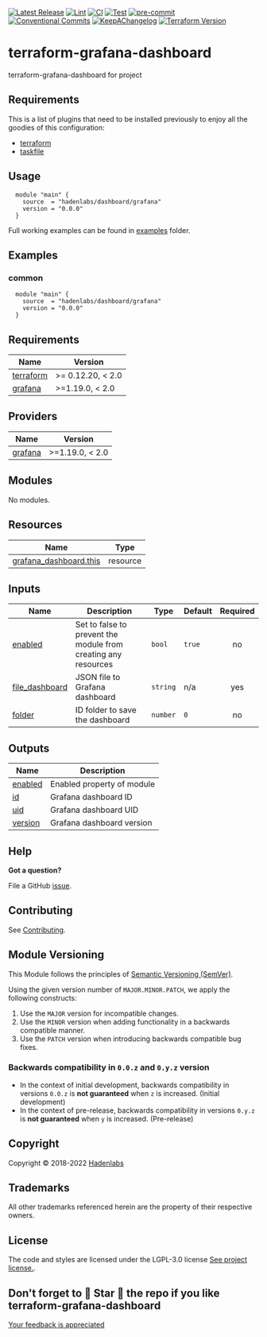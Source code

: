  <!-- Space: TerraformGrafanaDashboard -->
<!-- Title: Project -->

<!--


  ** DO NOT EDIT THIS FILE
  **
  ** 1) Make all changes to `provision/generator/README.yaml`
  ** 2) Run`task readme` to rebuild this file.
  **
  ** (We maintain HUNDREDS of open source projects. This is how we maintain our sanity.)
  **


  -->

[![Latest Release](https://img.shields.io/github/release/hadenlabs/terraform-grafana-dashboard)](https://github.com/hadenlabs/terraform-grafana-dashboard/releases) [![Lint](https://img.shields.io/github/workflow/status/hadenlabs/terraform-grafana-dashboard/lint-code)](https://github.com/hadenlabs/terraform-grafana-dashboard/actions?workflow=lint-code) [![CI](https://img.shields.io/github/workflow/status/hadenlabs/terraform-grafana-dashboard/ci)](https://github.com/hadenlabs/terraform-grafana-dashboard/actions?workflow=ci) [![Test](https://img.shields.io/github/workflow/status/hadenlabs/terraform-grafana-dashboard/test)](https://github.com/hadenlabs/terraform-grafana-dashboard/actions?workflow=test) [![pre-commit](https://img.shields.io/badge/pre--commit-enabled-brightgreen?logo=pre-commit&logoColor=white)](https://github.com/pre-commit/pre-commit) [![Conventional Commits](https://img.shields.io/badge/Conventional%20Commits-1.0.0-yellow)](https://conventionalcommits.org) [![KeepAChangelog](https://img.shields.io/badge/changelog-Keep%20a%20Changelog%20v1.0.0-orange)](https://keepachangelog.com) [![Terraform Version](https://img.shields.io/badge/terraform-1.x%20|%200.15%20|%200.14%20|%200.13%20|%200.12.20+-623CE4.svg?logo=terraform)](https://github.com/hashicorp/terraform/releases)

# terraform-grafana-dashboard

terraform-grafana-dashboard for project

## Requirements

This is a list of plugins that need to be installed previously to enjoy all the goodies of this configuration:

- [terraform](https://github.com/hashicorp/terraform)
- [taskfile](https://github.com/go-task/task)

## Usage

```hcl
  module "main" {
    source  = "hadenlabs/dashboard/grafana"
    version = "0.0.0"
  }
```

Full working examples can be found in [examples](./examples) folder.

## Examples

<!-- Space: TerraformGrafanaDashboard -->
<!-- Parent: Project -->
<!-- Title: Project Examples -->

<!-- Label: Examples -->
<!-- Include: docs/disclaimer.md -->
<!-- Include: ac:toc -->

### common

```hcl
  module "main" {
    source  = "hadenlabs/dashboard/grafana"
    version = "0.0.0"
  }
```

 <!-- BEGIN_TF_DOCS -->

## Requirements

| Name                                                                     | Version           |
| ------------------------------------------------------------------------ | ----------------- |
| <a name="requirement_terraform"></a> [terraform](#requirement_terraform) | >= 0.12.20, < 2.0 |
| <a name="requirement_grafana"></a> [grafana](#requirement_grafana)       | >=1.19.0, < 2.0   |

## Providers

| Name                                                         | Version         |
| ------------------------------------------------------------ | --------------- |
| <a name="provider_grafana"></a> [grafana](#provider_grafana) | >=1.19.0, < 2.0 |

## Modules

No modules.

## Resources

| Name | Type |
| --- | --- |
| [grafana_dashboard.this](https://registry.terraform.io/providers/grafana/grafana/latest/docs/resources/dashboard) | resource |

## Inputs

| Name | Description | Type | Default | Required |
| --- | --- | --- | --- | :-: |
| <a name="input_enabled"></a> [enabled](#input_enabled) | Set to false to prevent the module from creating any resources | `bool` | `true` | no |
| <a name="input_file_dashboard"></a> [file_dashboard](#input_file_dashboard) | JSON file to Grafana dashboard | `string` | n/a | yes |
| <a name="input_folder"></a> [folder](#input_folder) | ID folder to save the dashboard | `number` | `0` | no |

## Outputs

| Name                                                     | Description                |
| -------------------------------------------------------- | -------------------------- |
| <a name="output_enabled"></a> [enabled](#output_enabled) | Enabled property of module |
| <a name="output_id"></a> [id](#output_id)                | Grafana dashboard ID       |
| <a name="output_uid"></a> [uid](#output_uid)             | Grafana dashboard UID      |
| <a name="output_version"></a> [version](#output_version) | Grafana dashboard version  |

<!-- END_TF_DOCS -->

## Help

**Got a question?**

File a GitHub [issue](https://github.com/hadenlabs/terraform-grafana-dashboard/issues).

## Contributing

See [Contributing](./docs/contributing.md).

## Module Versioning

This Module follows the principles of [Semantic Versioning (SemVer)](https://semver.org/).

Using the given version number of `MAJOR.MINOR.PATCH`, we apply the following constructs:

1. Use the `MAJOR` version for incompatible changes.
1. Use the `MINOR` version when adding functionality in a backwards compatible manner.
1. Use the `PATCH` version when introducing backwards compatible bug fixes.

### Backwards compatibility in `0.0.z` and `0.y.z` version

- In the context of initial development, backwards compatibility in versions `0.0.z` is **not guaranteed** when `z` is increased. (Initial development)
- In the context of pre-release, backwards compatibility in versions `0.y.z` is **not guaranteed** when `y` is increased. (Pre-release)

## Copyright

Copyright © 2018-2022 [Hadenlabs](https://hadenlabs.com)

## Trademarks

All other trademarks referenced herein are the property of their respective owners.

## License

The code and styles are licensed under the LGPL-3.0 license [See project license.](LICENSE).

## Don't forget to 🌟 Star 🌟 the repo if you like terraform-grafana-dashboard

[Your feedback is appreciated](https://github.com/hadenlabs/terraform-grafana-dashboard/issues)
